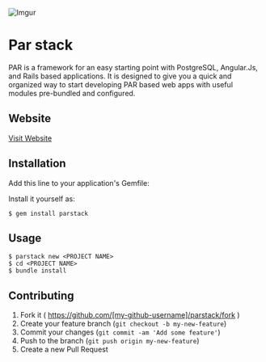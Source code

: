![Imgur](http://i.imgur.com/IGexlX5.png)

# Par stack

PAR is a framework for an easy starting point with PostgreSQL, Angular.Js, and Rails based applications. It is designed to give you a quick and organized way to start developing PAR based web apps with useful modules pre-bundled and configured.

## Website

[Visit Website](http://www.wutangfamo.us/par)

## Installation

Add this line to your application's Gemfile:

Install it yourself as:

    $ gem install parstack

## Usage

    $ parstack new <PROJECT NAME> 
    $ cd <PROJECT NAME>
    $ bundle install 
    
## Contributing

1. Fork it ( https://github.com/[my-github-username]/parstack/fork )
2. Create your feature branch (`git checkout -b my-new-feature`)
3. Commit your changes (`git commit -am 'Add some feature'`)
4. Push to the branch (`git push origin my-new-feature`)
5. Create a new Pull Request
